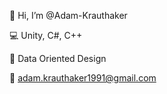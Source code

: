 👋 Hi, I’m @Adam-Krauthaker

:computer: Unity, C#, C++

:book: Data Oriented Design

:e-mail: adam.krauthaker1991@gmail.com


<!---
Adam-Krauthaker/Adam-Krauthaker is a ✨ special ✨ repository because its `README.md` (this file) appears on your GitHub profile.
You can click the Preview link to take a look at your changes.
--->
